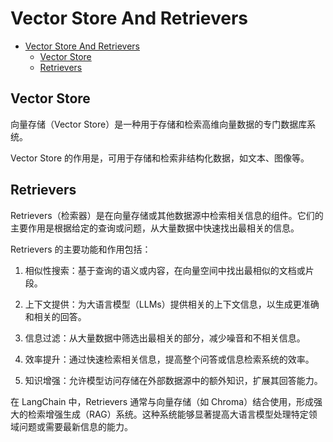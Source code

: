 # Vector Store And Retrievers
- [Vector Store And Retrievers](#vector-store-and-retrievers)
  - [Vector Store](#vector-store)
  - [Retrievers](#retrievers)

## Vector Store

向量存储（Vector Store）是一种用于存储和检索高维向量数据的专门数据库系统。

Vector Store 的作用是，可用于存储和检索非结构化数据，如文本、图像等。


## Retrievers

Retrievers（检索器）是在向量存储或其他数据源中检索相关信息的组件。它们的主要作用是根据给定的查询或问题，从大量数据中快速找出最相关的信息。

Retrievers 的主要功能和作用包括：

1. 相似性搜索：基于查询的语义或内容，在向量空间中找出最相似的文档或片段。

2. 上下文提供：为大语言模型（LLMs）提供相关的上下文信息，以生成更准确和相关的回答。

3. 信息过滤：从大量数据中筛选出最相关的部分，减少噪音和不相关信息。

4. 效率提升：通过快速检索相关信息，提高整个问答或信息检索系统的效率。

5. 知识增强：允许模型访问存储在外部数据源中的额外知识，扩展其回答能力。

在 LangChain 中，Retrievers 通常与向量存储（如 Chroma）结合使用，形成强大的检索增强生成（RAG）系统。这种系统能够显著提高大语言模型处理特定领域问题或需要最新信息的能力。
